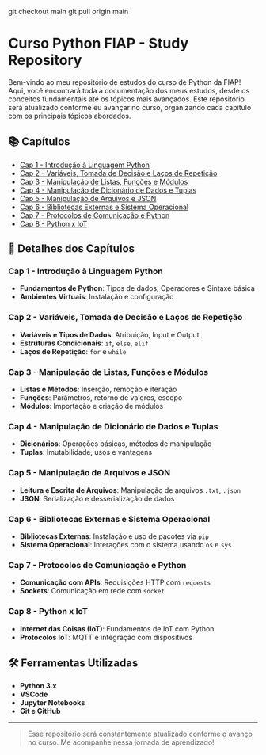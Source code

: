git checkout main
git pull origin main
# Curso Python FIAP - Study Repository

Bem-vindo ao meu repositório de estudos do curso de Python da FIAP! Aqui, você encontrará toda a documentação dos meus estudos, desde os conceitos fundamentais até os tópicos mais avançados. Este repositório será atualizado conforme eu avançar no curso, organizando cada capítulo com os principais tópicos abordados.

## 📚 Capítulos

- [Cap 1 - Introdução à Linguagem Python](#cap-1---introdução-à-linguagem-python)
- [Cap 2 - Variáveis, Tomada de Decisão e Laços de Repetição](#cap-2---variáveis-tomada-de-decisão-e-laços-de-repetição)
- [Cap 3 - Manipulação de Listas, Funções e Módulos](#cap-3---manipulação-de-listas-funções-e-módulos)
- [Cap 4 - Manipulação de Dicionário de Dados e Tuplas](#cap-4---manipulação-de-dicionário-de-dados-e-tuplas)
- [Cap 5 - Manipulação de Arquivos e JSON](#cap-5---manipulação-de-arquivos-e-json)
- [Cap 6 - Bibliotecas Externas e Sistema Operacional](#cap-6---bibliotecas-externas-e-sistema-operacional)
- [Cap 7 - Protocolos de Comunicação e Python](#cap-7---protocolos-de-comunicação-e-python)
- [Cap 8 - Python x IoT](#cap-8---python-x-iot)

## 📖 Detalhes dos Capítulos

### Cap 1 - Introdução à Linguagem Python
- **Fundamentos de Python**: Tipos de dados, Operadores e Sintaxe básica
- **Ambientes Virtuais**: Instalação e configuração

### Cap 2 - Variáveis, Tomada de Decisão e Laços de Repetição
- **Variáveis e Tipos de Dados**: Atribuição, Input e Output
- **Estruturas Condicionais**: `if`, `else`, `elif`
- **Laços de Repetição**: `for` e `while`

### Cap 3 - Manipulação de Listas, Funções e Módulos
- **Listas e Métodos**: Inserção, remoção e iteração
- **Funções**: Parâmetros, retorno de valores, escopo
- **Módulos**: Importação e criação de módulos

### Cap 4 - Manipulação de Dicionário de Dados e Tuplas
- **Dicionários**: Operações básicas, métodos de manipulação
- **Tuplas**: Imutabilidade, usos e vantagens

### Cap 5 - Manipulação de Arquivos e JSON
- **Leitura e Escrita de Arquivos**: Manipulação de arquivos `.txt`, `.json`
- **JSON**: Serialização e desserialização de dados

### Cap 6 - Bibliotecas Externas e Sistema Operacional
- **Bibliotecas Externas**: Instalação e uso de pacotes via `pip`
- **Sistema Operacional**: Interações com o sistema usando `os` e `sys`

### Cap 7 - Protocolos de Comunicação e Python
- **Comunicação com APIs**: Requisições HTTP com `requests`
- **Sockets**: Comunicação em rede com `socket`

### Cap 8 - Python x IoT
- **Internet das Coisas (IoT)**: Fundamentos de IoT com Python
- **Protocolos IoT**: MQTT e integração com dispositivos

## 🛠️ Ferramentas Utilizadas
- **Python 3.x**
- **VSCode**
- **Jupyter Notebooks**
- **Git e GitHub**

---

> Esse repositório será constantemente atualizado conforme o avanço no curso. Me acompanhe nessa jornada de aprendizado!

